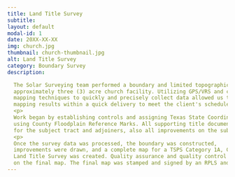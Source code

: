 ```yaml
---
title: Land Title Survey
subtitle:
layout: default
modal-id: 1
date: 20XX-XX-XX
img: church.jpg
thumbnail: church-thumbnail.jpg
alt: Land Title Survey
category: Boundary Survey
description:

  The Solar Surveying team performed a boundary and limited topographic survey on an
  approximately three (3) acre church facility. Utilizing GPS/VRS and conventional
  mapping techniques to quickly and precisely collect data allowed us to deliver
  mapping results within a quick delivery to meet the client's schedule.
  <p>
  Work began by establishing controls and assigning Texas State Coordinate System, South Central Zone coordinates
  using County Floodplain Reference Marks. All supporting title documents were COGO sketched for the survey field crew to search, recover and locate property corners
  for the subject tract and adjoiners, also all improvements on the subject tract.
  <p>
  Once the survey data was processed, the boundary was constructed,
  improvements were drawn, and a complete map for a TSPS Category 1A, Condition II,
  Land Title Survey was created. Quality assurance and quality control was performed
  on the final map. The final map was stamped and signed by an RPLS and delivered to the client on schedule.
---
```

